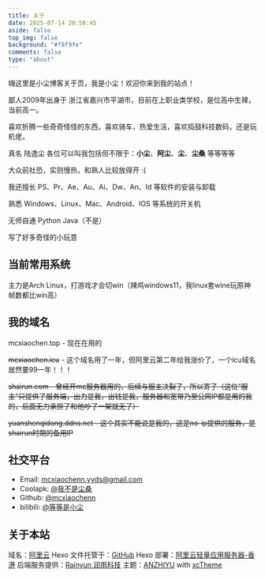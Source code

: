 ```yaml
---
title: 关于
date: 2025-07-14 20:58:45
aside: false
top_img: false
background: "#f8f9fe"
comments: false
type: "about"
---
```


嗨这里是小尘博客关于页，我是小尘！欢迎你来到我的站点！

鄙人2009年出身于 浙江省嘉兴市平湖市，目前在上职业类学校，是位高中生辣，当前高一。

喜欢折腾一些奇奇怪怪的东西，喜欢骑车，热爱生活，喜欢捣鼓科技数码，还是玩机佬。

真名 陆逸尘 各位可以叫我包括但不限于：**小尘**、**阿尘**、**尘**、**尘桑** 等等等等

大众前社恐，实则慢热，和熟人比较放得开 :(

我还擅长 PS、Pr、Ae、Au、Ai、Dw、An、Id 等软件的安装与卸载

熟悉 Windows、Linux、Mac、Android、IOS 等系统的开关机

无师自通 Python Java（不是）

写了好多奇怪的小玩意

## 当前常用系统

主力是Arch Linux，打游戏才会切win（辣鸡windows11，我linux套wine玩原神帧数都比win高）

## 我的域名

mcxiaochen.top - 现在在用的

~~mcxiaochen.icu~~ - 这个域名用了一年，但阿里云第二年给我涨价了，一个icu域名居然要99一年！！！

~~shairun.com - 曾经开mc服务器用的，后续与服主决裂了，所以寄了（这位“服主”只提供了服务端，出力是我，出钱是我，服务器和宽带乃至公网IP都是用的我的，后面无力承担了和他吵了一架就无了）~~

~~yuanshenqidong.ddns.net - 这个其实不能说是我的，这是no-ip提供的服务，是shairun时期的备用IP~~

## 社交平台

- Email: <a href="mailto:mcxiaochenn.yyds@gmail.com">mcxiaochenn.yyds@gmail.com</a>
- Coolapk: [@我不是尘桑](https://www.coolapk.com/u/21508887)
- Github: [@mcxiaochenn](https://github.com/mcxiaochenn)
- bilibili: [@等等是小尘](https://space.bilibili.com/123757127)

## 关于本站

域名：[阿里云](https://aliyun.com/)
Hexo 文件托管于：[GitHub](https://github.com/)
Hexo 部署：[阿里云轻量应用服务器-香港](https://swasnext.console.aliyun.com)
后端服务提供：[Rainyun 润雨科技](https://www.rainyun.com/blxc123_)
主题：[ANZHIYU](https://docs.anheyu.com/) with [xcTheme](https://blog.mcxiaochen.top/)


